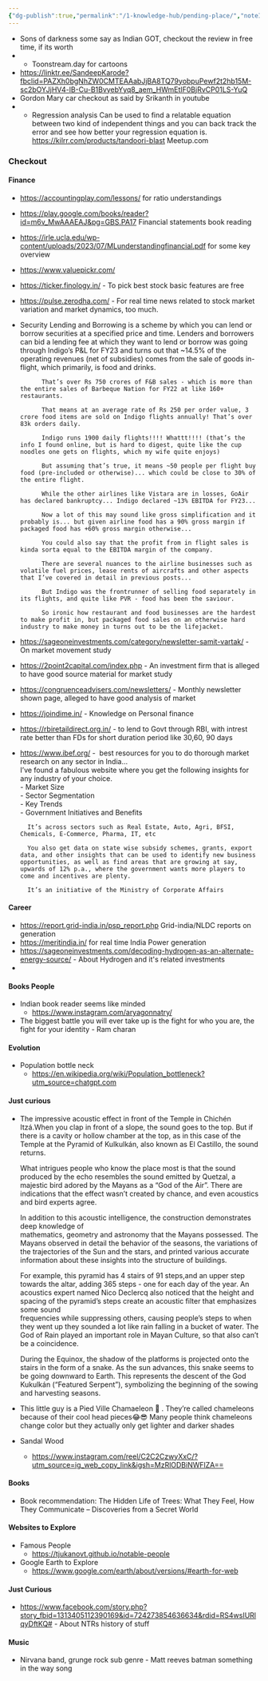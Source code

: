 ```yaml
---
{"dg-publish":true,"permalink":"/1-knowledge-hub/pending-place/","noteIcon":""}
---
```


- Sons of darkness some say as Indian GOT, checkout the review in free time, if its worth
- - Toonstream.day for cartoons 
- https://linktr.ee/SandeepKarode?fbclid=PAZXh0bgNhZW0CMTEAAabJjBA8TQ79yobpuPewf2t2hb15M-sc2bOYJjHV4-lB-Cu-B1BvyebYyq8_aem_HWmEtIF0BjRvCP01LS-YuQ
- Gordon Mary car checkout as said by Srikanth in youtube 
- - Regression analysis 
Can be used to find a relatable equation between two kind of independent things and you can back track the error and see how better your regression equation is.
https://kilrr.com/products/tandoori-blast
Meetup.com 

### Checkout
#### Finance
- https://accountingplay.com/lessons/ for ratio understandings
- https://play.google.com/books/reader?id=m6v_MwAAAEAJ&pg=GBS.PA17 Financial statements book reading
- https://irle.ucla.edu/wp-content/uploads/2023/07/MLunderstandingfinancial.pdf for some key overview
- https://www.valuepickr.com/
- https://ticker.finology.in/ -  To pick best stock basic features are free
- https://pulse.zerodha.com/ - For real time news related to stock market variation and market dynamics, too much.
- Security Lending and Borrowing is a scheme by which you can lend or borrow securities at a specified price and time. Lenders and borrowers can bid a lending fee at which they want to lend or borrow
 was going through Indigo’s P&L for FY23 and turns out that ~14.5% of the operating revenues (net of subsidies) comes from the sale of goods in-flight, which primarily, is food and drinks.  
			  
			That’s over Rs 750 crores of F&B sales - which is more than the entire sales of Barbeque Nation for FY22 at like 160+ restaurants.  
			  
			That means at an average rate of Rs 250 per order value, 3 crore food items are sold on Indigo flights annually! That’s over 83k orders daily.  
			  
			Indigo runs 1900 daily flights!!!! Whattt!!!! (that’s the info I found online, but is hard to digest, quite like the cup noodles one gets on flights, which my wife quite enjoys)  
			  
			But assuming that’s true, it means ~50 people per flight buy food (pre-included or otherwise)... which could be close to 30% of the entire flight.  
			  
			While the other airlines like Vistara are in losses, GoAir has declared bankruptcy... Indigo declared ~13% EBITDA for FY23...  
			  
			Now a lot of this may sound like gross simplification and it probably is... but given airline food has a 90% gross margin if packaged food has +60% gross margin otherwise...  
			  
			You could also say that the profit from in flight sales is kinda sorta equal to the EBITDA margin of the company.  
			  
			There are several nuances to the airline businesses such as volatile fuel prices, lease rents of aircrafts and other aspects that I’ve covered in detail in previous posts...  
			  
			But Indigo was the frontrunner of selling food separately in its flights, and quite like PVR - food has been the saviour.  
			  
			So ironic how restaurant and food businesses are the hardest to make profit in, but packaged food sales on an otherwise hard industry to make money in turns out to be the lifejacket.
- https://sageoneinvestments.com/category/newsletter-samit-vartak/ - On market movement study
- https://2point2capital.com/index.php - An investment firm that is alleged to have good source material for market study
- https://congruenceadvisers.com/newsletters/ - Monthly newsletter shown page, alleged to have good analysis of market 
- https://joindime.in/ - Knowledge on Personal finance
- https://rbiretaildirect.org.in/ - to lend to Govt through RBI, with intrest rate better than FDs for short duration period like 30,60, 90 days
- https://www.ibef.org/ -  best resources for you to do thorough market research on any sector in India...  
  I’ve found a fabulous website where you get the following insights for any industry of your choice.  
		- Market Size  
		- Sector Segmentation  
		- Key Trends  
		- Government Initiatives and Benefits  
		  
		It’s across sectors such as Real Estate, Auto, Agri, BFSI, Chemicals, E-Commerce, Pharma, IT, etc  
		  
		You also get data on state wise subsidy schemes, grants, export data, and other insights that can be used to identify new business opportunities, as well as find areas that are growing at say, upwards of 12% p.a., where the government wants more players to come and incentives are plenty.  
		  
		It’s an initiative of the Ministry of Corporate Affairs
#### Career
- https://report.grid-india.in/psp_report.php Grid-india/NLDC reports on generation
- https://meritindia.in/ for real time India Power generation
- https://sageoneinvestments.com/decoding-hydrogen-as-an-alternate-energy-source/ - About Hydrogen and it's related investments
- 
#### Books People
- Indian book reader seems like minded
	-  https://www.instagram.com/aryagonnatry/
- The biggest battle you will ever take up is the fight for who you are, the fight for your identity - Ram charan

#### Evolution
- Population bottle neck
	- https://en.wikipedia.org/wiki/Population_bottleneck?utm_source=chatgpt.com
#### Just curious
- The impressive acoustic effect in front of the Temple in Chichén Itzá.When you clap in front of a slope, the sound goes to the top. But if there is a cavity or hollow chamber at the top, as in this case of the Temple at the Pyramid of Kulkulkán, also known as El Castillo, the sound returns.  
	  
	What intrigues people who know the place most is that the sound produced by the echo resembles the sound emitted by Quetzal, a majestic bird adored by the Mayans as a “God of the Air”. There are indications that the effect wasn’t created by chance, and even acoustics and bird experts agree.  
	  
	In addition to this acoustic intelligence, the construction demonstrates deep knowledge of  
	mathematics, geometry and astronomy that the Mayans possessed. The Mayans observed in detail the behavior of the seasons, the variations of the trajectories of the Sun and the stars, and printed various accurate information about these insights into the structure of buildings.  
	  
	For example, this pyramid has 4 stairs of 91 steps,and an upper step towards the altar, adding 365 steps - one for each day of the year. An acoustics expert named Nico Declercq also noticed that the height and spacing of the pyramid’s steps create an acoustic filter that emphasizes some sound  
	frequencies while suppressing others, causing people’s steps to when they went up they sounded a lot like rain falling in a bucket of water. The God of Rain played an important role in Mayan Culture, so that also can’t be a coincidence.  
	  
	During the Equinox, the shadow of the platforms is projected onto the stairs in the form of a snake. As the sun advances, this snake seems to be going downward to Earth. This represents the descent of the God Kukulkán (“Featured Serpent”), symbolizing the beginning of the sowing and harvesting seasons.
- This little guy is a Pied Ville Chamaeleon 🤩 . They’re called chameleons because of their cool head pieces😂😎 Many people think chameleons change color but they actually only get lighter and darker shades
- Sandal Wood
	- https://www.instagram.com/reel/C2C2CzwyXxC/?utm_source=ig_web_copy_link&igsh=MzRlODBiNWFlZA==
#### Books
- Book recommendation: The Hidden Life of Trees: What They Feel, How They Communicate – Discoveries from a Secret World
#### Websites to Explore
- Famous People
	- https://tjukanovt.github.io/notable-people
- Google Earth to Explore
	- https://www.google.com/earth/about/versions/#earth-for-web
#### Just Curious
- https://www.facebook.com/story.php?story_fbid=1313405112390169&id=724273854636634&rdid=RS4wsIURlqyDftKQ# - About NTRs history of stuff

#### Music
- Nirvana band, grunge rock sub genre - Matt reeves batman something in the way song